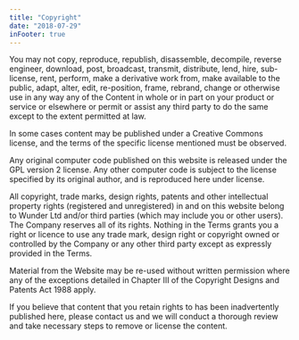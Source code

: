 ```yaml
---
title: "Copyright"
date: "2018-07-29"
inFooter: true
---
```


You may not copy, reproduce, republish, disassemble, decompile, reverse engineer, download, post, broadcast, transmit, distribute, lend, hire, sub-license, rent, perform, make a derivative work from, make available to the public, adapt, alter, edit, re-position, frame, rebrand, change or otherwise use in any way any of the Content in whole or in part on your product or service or elsewhere or permit or assist any third party to do the same except to the extent permitted at law.

In some cases content may be published under a Creative Commons license, and the terms of the specific license mentioned must be observed.

Any original computer code published on this website is released under the GPL version 2 license. Any other computer code is subject to the license specified by its original author, and is reproduced here under license.

All copyright, trade marks, design rights, patents and other intellectual property rights (registered and unregistered) in and on this website belong to Wunder Ltd and/or third parties (which may include you or other users). The Company reserves all of its rights. Nothing in the Terms grants you a right or licence to use any trade mark, design right or copyright owned or controlled by the Company or any other third party except as expressly provided in the Terms.

Material from the Website may be re-used without written permission where any of the exceptions detailed in Chapter III of the Copyright Designs and Patents Act 1988 apply.

If you believe that content that you retain rights to has been inadvertently published here, please contact us and we will conduct a thorough review and take necessary steps to remove or license the content.
